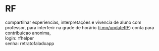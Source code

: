 # RF
compartilhar experiencias, interpretações e vivencia de aluno com professor, para interferir na grade de horário
(<a href=j.mp/updateRF>j.mp/updateRF</a>)
conta para contribuicao anonima,<br>
login: rfhelper<br>
senha: retratofaladoapp
